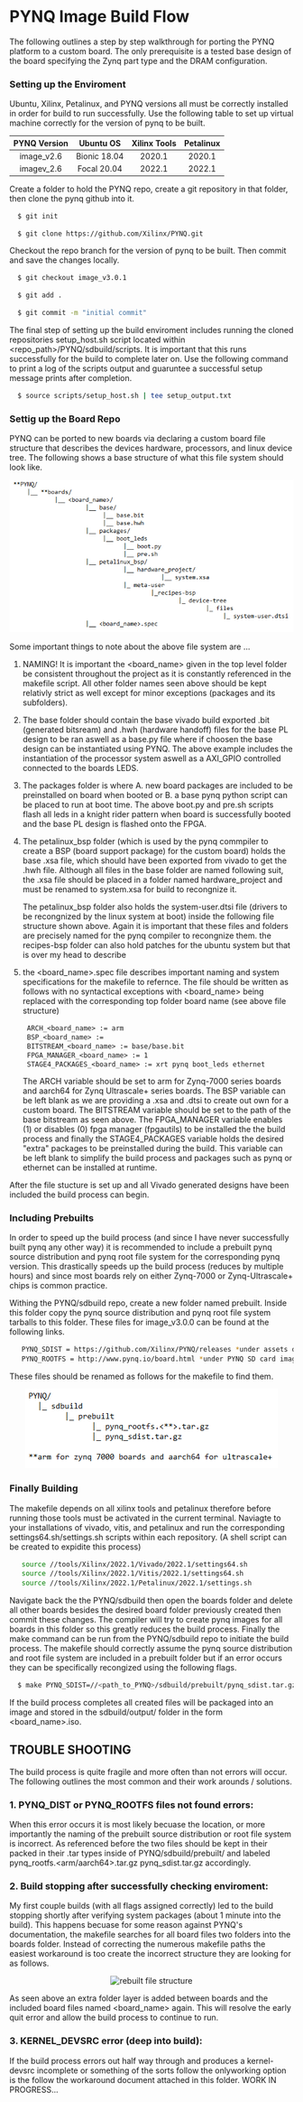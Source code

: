<!-- GETTING STARTED -->
# PYNQ Image Build Flow

The following outlines a step by step walkthrough for porting the PYNQ platform to a custom board. The only prerequisite is a tested base design of the board specifying the Zynq part type and the DRAM configuration.

### Setting up the Enviroment

Ubuntu, Xilinx, Petalinux, and PYNQ versions all must be correctly installed in order for build to run successfully. Use the following table to set up virtual machine correctly for the version of pynq to be built.

| PYNQ Version |  Ubuntu OS  | Xilinx Tools | Petalinux |
|:-----:|:------:|:------:|:------:|
| image_v2.6 |  Bionic 18.04  | 2020.1 |  2020.1  |
| imagev_2.6 |  Focal 20.04   | 2022.1 |  2022.1  |

Create a folder to hold the PYNQ repo, create a git repository in that folder, then clone the pynq github into it.
 ```sh
   $ git init
   ```
 ```sh
   $ git clone https://github.com/Xilinx/PYNQ.git
   ```
Checkout the repo branch for the version of pynq to be built. Then commit and save the changes locally.
 ```sh
   $ git checkout image_v3.0.1
   ```
 ```sh
   $ git add .
   ```
 ```sh
   $ git commit -m "initial commit"
   ```
The final step of setting up the build enviroment includes running the cloned repositories setup_host.sh script located within <repo_path>/PYNQ/sdbuild/scripts. It is important that this runs successfully for the build to complete later on. Use the following command to print a log of the scripts output and guaruntee a successful setup message prints after completion.
 ```sh
   $ source scripts/setup_host.sh | tee setup_output.txt
   ```

### Settig up the Board Repo
PYNQ can be ported to new boards via declaring a custom board file structure that describes the devices hardware, processors, and linux device tree. The following shows a base structure of what this file system should look like.

<center><img src="images/file_structure.PNG" alt="file structure"></center>

Some important things to note about the above file system are ...

1. NAMING! It is important the <board_name> given in the top level folder be consistent throughout the
	   project as it is constantly referenced in the makefile script. All other folder names seen above
	   should be kept relativly strict as well except for minor exceptions (packages and its subfolders).

2. The base folder should contain the base vivado build exported .bit (generated bitsream) and .hwh
	   (hardware handoff) files for the base PL design to be ran aswell as a base.py file where if choosen the
	   base design can be instantiated using PYNQ. The above example includes the instantiation
	   of the processor system aswell as a AXI_GPIO controlled connected to the boards LEDS.

3. The packages folder is where A. new board packages are included to be preinstalled on board when booted
	   or B. a base pynq python script can be placed to run at boot time. The above boot.py and pre.sh scripts
	   flash all leds in a knight rider pattern when board is successfully booted and the base PL design is 
	   flashed onto the FPGA.
4. The petalinux_bsp folder (which is used by the pynq commpiler to create a BSP (board support package) for
	   the custom board) holds the base .xsa file, which should have been exported from vivado to get the .hwh 
	   file. Although all files in the base folder are named following suit, the .xsa file should be placed in a 
	   folder named hardware_project and must be renamed to system.xsa for build to recongnize it.
	
   The petalinux_bsp folder also holds the system-user.dtsi file (drivers to be recongnized by the linux 
	   system at boot) inside the following file structure shown above. Again it is important that these files
	   and folders are precisely named for the pynq compiler to recongnize them. the recipes-bsp folder can also
	   hold patches for the ubuntu system but that is over my head to describe

5. the <board_name>.spec file describes important naming and system specifications for the makefile to 
	   refernce. The file should be written as follows with no syntactical exceptions with <board_name> being
	   replaced with the corresponding top folder board name (see above file structure)

        ARCH_<board_name> := arm
        BSP_<board_name> := 
        BITSTREAM_<board_name> := base/base.bit
        FPGA_MANAGER_<board_name> := 1
        STAGE4_PACKAGES_<board_name> := xrt pynq boot_leds ethernet

   The ARCH variable should be set to arm for Zynq-7000 series boards and aarch64 for Zynq Ultrascale+ series
	   boards. The BSP variable can be left blank as we are providing a .xsa and .dtsi to create out own for a custom
	   board. The BITSTREAM variable should be set to the path of the base bitstream as seen above. The FPGA_MANAGER
	   variable enables (1) or disables (0) fpga manager (fpgautils) to be installed the the build process and finally
	   the STAGE4_PACKAGES variable holds the desired "extra" packages to be preinstalled during the build. This
	   variable can be left blank to simplify the build process and packages such as pynq or ethernet can be installed
	   at runtime.

After the file stucture is set up and all Vivado generated designs have been included the build process can begin.


### Including Prebuilts
In order to speed up the build process (and since I have never successfully built pynq any other way) it is recommended to include a prebuilt pynq source distribution and pynq root file system for the corresponding pynq version. This drastically speeds up the build process (reduces by multiple hours) and since most boards rely on either Zynq-7000 or Zynq-Ultrascale+ chips is common practice.

Withing the PYNQ/sdbuild repo, create a new folder named prebuilt. Inside this folder copy the pynq source distribution and pynq root file system tarballs to this folder. These files for image_v3.0.0 can be found at the following links.
 ```sh
    PYNQ_SDIST = https://github.com/Xilinx/PYNQ/releases *under assets dropdown*
    PYNQ_ROOTFS = http://www.pynq.io/board.html *under PYNQ SD card image*
   ```
These files should be renamed as follows for the makefile to find them.

<center><img src="images/prebuilts.PNG" alt="prebuilts file structure"></center>


### Finally Building
The makefile depends on all xilinx tools and petalinux therefore before running those tools must be activated in the current terminal. Naviagte to your installations of vivado, vitis, and petalinux and run the corresponding settings64.sh/settings.sh scripts within each repository. (A shell script can be created to expidite this process)
 ```sh
	source //tools/Xilinx/2022.1/Vivado/2022.1/settings64.sh
	source //tools/Xilinx/2022.1/Vitis/2022.1/settings64.sh
  	source //tools/Xilinx/2022.1/Petalinux/2022.1/settings.sh
   ```
Navigate back the the PYNQ/sdbuild then open the boards folder and delete all other boards besides the desired board folder previously created then commit these changes. The compiler will try to create pynq images for all boards in this folder so this greatly reduces the build process. Finally the make command can be run from the PYNQ/sdbuild repo to initiate the build process. The makefile should correctly assume the pynq source distribution and root file system are included in a prebuilt folder but if an error occurs they can be specifically recongized using the following flags.
 ```sh
   $ make PYNQ_SDIST=//<path_to_PYNQ>/sdbuild/prebuilt/pynq_sdist.tar.gz PYNQ_ROOTFS=//<path_to_PYNQ>/sdbuild/prebuilt/pynq_rootfs.arm.tar.gz BOARDS=<board_name> BOARDDIR=//<path_to_PYNQ>/boards/<board_name>
   ```
If the build process completes all created files will be packaged into an image and stored in the sdbuild/output/ folder in the form <board_name>.iso.



## TROUBLE SHOOTING
The build process is quite fragile and more often than not errors will occur. The following outlines the most common and their work arounds / solutions.

### 1. PYNQ_DIST or PYNQ_ROOTFS files not found errors:
   
When this error occurs it is most likely becuase the location, or more importantly the naming of the prebuilt source distribution or root file system is incorrect. As referenced before the two files should be kept in their packed in their .tar types inside of PYNQ/sdbuild/prebuilt/ and labeled pynq_rootfs.<arm/aarch64>.tar.gz 	pynq_sdist.tar.gz accordingly.

### 2. Build stopping after successfully checking enviroment:

My first couple builds (with all flags assigned correctly) led to the build stopping shortly after verifying system packages (about 1 minute into the build). This happens becuase for some reason against PYNQ's documentation, the makefile searches for all board files two folders into the boards folder. Instead of correcting the numerous makefile paths the easiest workaround is too create the incorrect structure they are looking for as follows.

<center><img src="images/file_structure_rebuilt.PNG" alt="rebuilt file structure"></center>

As seen above an extra folder layer is added between boards and the included board files named <board_name> again. This will resolve the early quit error and allow the build process to continue to run.

### 3. KERNEL_DEVSRC error (deep into build):

If the build process errors out half way through and produces a kernel-devsrc incomplete or something of the sorts follow the onlyworking option is the follow the workaround document attached in this folder. WORK IN PROGRESS...











